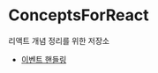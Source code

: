# ConceptsForReact
리액트 개념 정리를 위한 저장소
  - [이벤트 핸들링](https://github.com/SadangsReact/ConceptsForReact/blob/master/4%EC%9E%A5%20%EC%9D%B4%EB%B2%A4%ED%8A%B8_%ED%95%B8%EB%93%A4%EB%A7%81.md
) 
